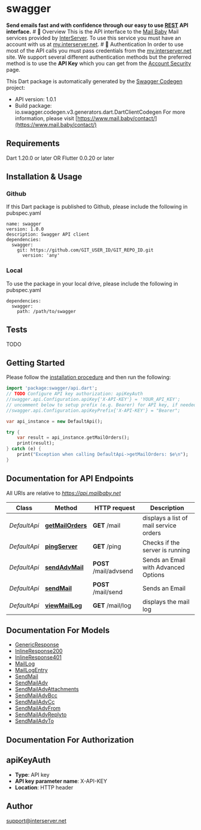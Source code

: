 # swagger
**Send emails fast and with confidence through our easy to use [REST](https://en.wikipedia.org/wiki/Representational_state_transfer) API interface.**   # 📌 Overview  This is the API interface to the [Mail Baby](https//mail.baby/) Mail services provided by [InterServer](https://www.interserver.net). To use this service you must have an account with us at [my.interserver.net](https://my.interserver.net).   # 🔐 Authentication  In order to use most of the API calls you must pass credentials from the [my.interserver.net](https://my.interserver.net/) site.  We support several different authentication methods but the preferred method is to use the **API Key** which you can get from the [Account Security](https://my.interserver.net/account_security) page. 

This Dart package is automatically generated by the [Swagger Codegen](https://github.com/swagger-api/swagger-codegen) project:

- API version: 1.0.1
- Build package: io.swagger.codegen.v3.generators.dart.DartClientCodegen
For more information, please visit [https://www.mail.baby/contact/](https://www.mail.baby/contact/)

## Requirements

Dart 1.20.0 or later OR Flutter 0.0.20 or later

## Installation & Usage

### Github
If this Dart package is published to Github, please include the following in pubspec.yaml
```
name: swagger
version: 1.0.0
description: Swagger API client
dependencies:
  swagger:
    git: https://github.com/GIT_USER_ID/GIT_REPO_ID.git
      version: 'any'
```

### Local
To use the package in your local drive, please include the following in pubspec.yaml
```
dependencies:
  swagger:
    path: /path/to/swagger
```

## Tests

TODO

## Getting Started

Please follow the [installation procedure](#installation--usage) and then run the following:

```dart
import 'package:swagger/api.dart';
// TODO Configure API key authorization: apiKeyAuth
//swagger.api.Configuration.apiKey{'X-API-KEY'} = 'YOUR_API_KEY';
// uncomment below to setup prefix (e.g. Bearer) for API key, if needed
//swagger.api.Configuration.apiKeyPrefix{'X-API-KEY'} = "Bearer";

var api_instance = new DefaultApi();

try {
    var result = api_instance.getMailOrders();
    print(result);
} catch (e) {
    print("Exception when calling DefaultApi->getMailOrders: $e\n");
}
```

## Documentation for API Endpoints

All URIs are relative to *https://api.mailbaby.net*

Class | Method | HTTP request | Description
------------ | ------------- | ------------- | -------------
*DefaultApi* | [**getMailOrders**](docs//DefaultApi.md#getmailorders) | **GET** /mail | displays a list of mail service orders
*DefaultApi* | [**pingServer**](docs//DefaultApi.md#pingserver) | **GET** /ping | Checks if the server is running
*DefaultApi* | [**sendAdvMail**](docs//DefaultApi.md#sendadvmail) | **POST** /mail/advsend | Sends an Email with Advanced Options
*DefaultApi* | [**sendMail**](docs//DefaultApi.md#sendmail) | **POST** /mail/send | Sends an Email
*DefaultApi* | [**viewMailLog**](docs//DefaultApi.md#viewmaillog) | **GET** /mail/log | displays the mail log

## Documentation For Models

 - [GenericResponse](docs//GenericResponse.md)
 - [InlineResponse200](docs//InlineResponse200.md)
 - [InlineResponse401](docs//InlineResponse401.md)
 - [MailLog](docs//MailLog.md)
 - [MailLogEntry](docs//MailLogEntry.md)
 - [SendMail](docs//SendMail.md)
 - [SendMailAdv](docs//SendMailAdv.md)
 - [SendMailAdvAttachments](docs//SendMailAdvAttachments.md)
 - [SendMailAdvBcc](docs//SendMailAdvBcc.md)
 - [SendMailAdvCc](docs//SendMailAdvCc.md)
 - [SendMailAdvFrom](docs//SendMailAdvFrom.md)
 - [SendMailAdvReplyto](docs//SendMailAdvReplyto.md)
 - [SendMailAdvTo](docs//SendMailAdvTo.md)

## Documentation For Authorization


## apiKeyAuth

- **Type**: API key
- **API key parameter name**: X-API-KEY
- **Location**: HTTP header


## Author

support@interserver.net
